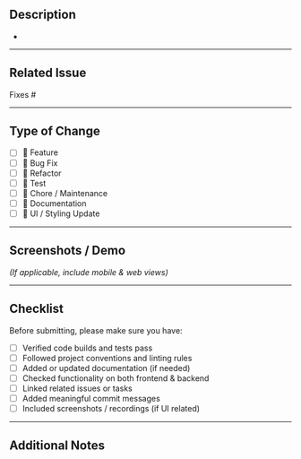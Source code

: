 ## Description

<!-- Provide a clear, concise summary of what this PR does. -->

-

---

## Related Issue

<!-- Link to the issue this PR addresses (if any). -->
Fixes #

---

## Type of Change

<!-- Please delete options that are not relevant. -->

- [ ] 🚀 Feature
- [ ] 🐛 Bug Fix
- [ ] 🧰 Refactor
- [ ] 🧪 Test
- [ ] 🧹 Chore / Maintenance
- [ ] 📝 Documentation
- [ ] 💄 UI / Styling Update

---

## Screenshots / Demo

<!-- Add screenshots, GIFs, or screen recordings to showcase your changes. -->
*(If applicable, include mobile & web views)*

---

## Checklist

Before submitting, please make sure you have:

- [ ] Verified code builds and tests pass
- [ ] Followed project conventions and linting rules
- [ ] Added or updated documentation (if needed)
- [ ] Checked functionality on both frontend & backend
- [ ] Linked related issues or tasks
- [ ] Added meaningful commit messages
- [ ] Included screenshots / recordings (if UI related)

---

## Additional Notes

<!-- Add anything else reviewers should know about this PR. -->

